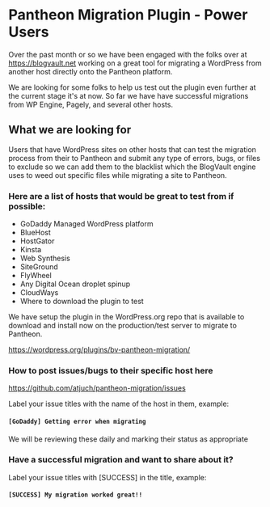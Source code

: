 # Pantheon Migration Plugin - Power Users

Over the past month or so we have been engaged with the folks over at https://blogvault.net working on a great tool for migrating a WordPress from another host directly onto the Pantheon platform.

We are looking for some folks to help us test out the plugin even further at the current stage it's at now. So far we have have successful migrations from WP Engine, Pagely, and several other hosts.

## What we are looking for

Users that have WordPress sites on other hosts that can test the migration process from their to Pantheon and submit any type of errors, bugs, or files to exclude so we can add them to the blacklist which the BlogVault engine uses to weed out specific files while migrating a site to Pantheon.

### Here are a list of hosts that would be great to test from if possible:

- GoDaddy Managed WordPress platform
- BlueHost
- HostGator
- Kinsta
- Web Synthesis
- SiteGround
- FlyWheel
- Any Digital Ocean droplet spinup
- CloudWays
- Where to download the plugin to test

We have setup the plugin in the WordPress.org repo that is available to download and install now on the production/test server to migrate to Pantheon.

https://wordpress.org/plugins/bv-pantheon-migration/

### How to post issues/bugs to their specific host here

https://github.com/atjuch/pantheon-migration/issues

Label your issue titles with the name of the host in them, example:

#### `[GoDaddy] Getting error when migrating`

We will be reviewing these daily and marking their status as appropriate

### Have a successful migration and want to share about it?

Label your issue titles with [SUCCESS] in the title, example:

#### `[SUCCESS] My migration worked great!!`


